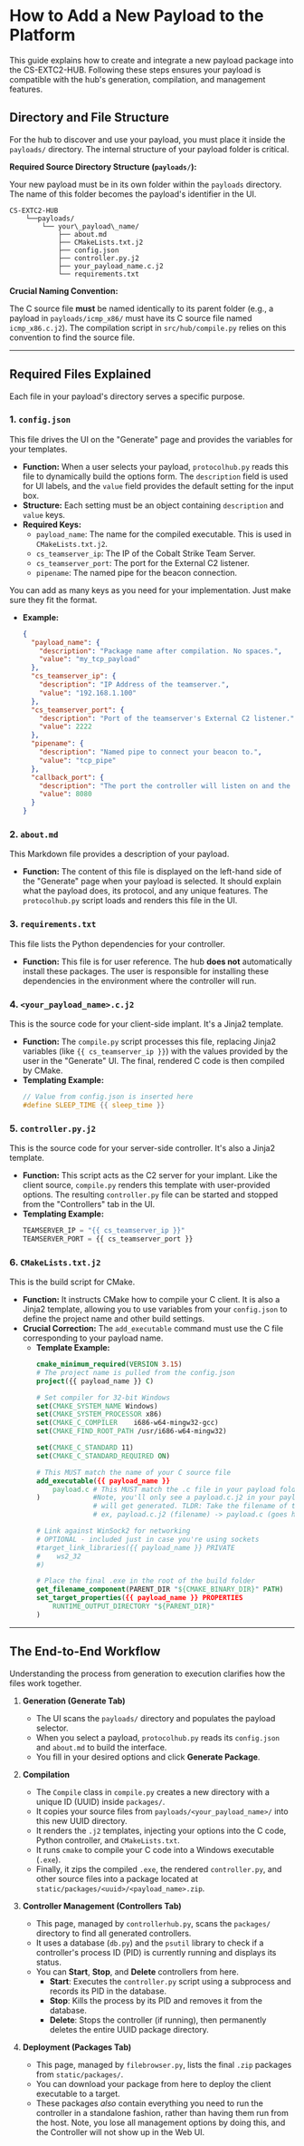 
# How to Add a New Payload to the Platform

This guide explains how to create and integrate a new payload package into the CS-EXTC2-HUB. Following these steps ensures your payload is compatible with the hub's generation, compilation, and management features.

## Directory and File Structure

For the hub to discover and use your payload, you must place it inside the `payloads/` directory. The internal structure of your payload folder is critical.

**Required Source Directory Structure (`payloads/`):**

Your new payload must be in its own folder within the `payloads` directory. The name of this folder becomes the payload's identifier in the UI.


```
CS-EXTC2-HUB
    └──payloads/
        └── your\_payload\_name/
            ├── about.md
            ├── CMakeLists.txt.j2
            ├── config.json
            ├── controller.py.j2
            ├── your_payload_name.c.j2
            └── requirements.txt

````
**Crucial Naming Convention:** 

The C source file **must** be named identically to its parent folder (e.g., a payload in `payloads/icmp_x86/` must have its C source file named `icmp_x86.c.j2`). The compilation script in `src/hub/compile.py` relies on this convention to find the source file.

---

## Required Files Explained

Each file in your payload's directory serves a specific purpose.

### 1. `config.json`
This file drives the UI on the "Generate" page and provides the variables for your templates.

* **Function:** When a user selects your payload, `protocolhub.py` reads this file to dynamically build the options form. The `description` field is used for UI labels, and the `value` field provides the default setting for the input box.
* **Structure:** Each setting must be an object containing `description` and `value` keys.
* **Required Keys:**
    * `payload_name`: The name for the compiled executable. This is used in `CMakeLists.txt.j2`.
    * `cs_teamserver_ip`: The IP of the Cobalt Strike Team Server.
    * `cs_teamserver_port`: The port for the External C2 listener.
    * `pipename`: The named pipe for the beacon connection.

You can add as many keys as you need for your implementation. Just make sure they fit the format. 

* **Example:**
    ```json
    {
      "payload_name": {
        "description": "Package name after compilation. No spaces.",
        "value": "my_tcp_payload"
      },
      "cs_teamserver_ip": {
        "description": "IP Address of the teamserver.",
        "value": "192.168.1.100"
      },
      "cs_teamserver_port": {
        "description": "Port of the teamserver's External C2 listener.",
        "value": 2222
      },
      "pipename": {
        "description": "Named pipe to connect your beacon to.",
        "value": "tcp_pipe"
      },
      "callback_port": {
        "description": "The port the controller will listen on and the client will connect to.",
        "value": 8080
      }
    }
    ```

### 2. `about.md`
This Markdown file provides a description of your payload.

* **Function:** The content of this file is displayed on the left-hand side of the "Generate" page when your payload is selected. It should explain what the payload does, its protocol, and any unique features. The `protocolhub.py` script loads and renders this file in the UI.

### 3. `requirements.txt`
This file lists the Python dependencies for your controller.

* **Function:** This file is for user reference. The hub **does not** automatically install these packages. The user is responsible for installing these dependencies in the environment where the controller will run.

### 4. `<your_payload_name>.c.j2`
This is the source code for your client-side implant. It's a Jinja2 template.

* **Function:** The `compile.py` script processes this file, replacing Jinja2 variables (like `{{ cs_teamserver_ip }}`) with the values provided by the user in the "Generate" UI. The final, rendered C code is then compiled by CMake.
* **Templating Example:**
    ```c
    // Value from config.json is inserted here
    #define SLEEP_TIME {{ sleep_time }}
    ```

### 5. `controller.py.j2`
This is the source code for your server-side controller. It's also a Jinja2 template.

* **Function:** This script acts as the C2 server for your implant. Like the client source, `compile.py` renders this template with user-provided options. The resulting `controller.py` file can be started and stopped from the "Controllers" tab in the UI.
* **Templating Example:**
    ```python
    TEAMSERVER_IP = "{{ cs_teamserver_ip }}"
    TEAMSERVER_PORT = {{ cs_teamserver_port }}
    ```

### 6. `CMakeLists.txt.j2`
This is the build script for CMake.

* **Function:** It instructs CMake how to compile your C client. It is also a Jinja2 template, allowing you to use variables from your `config.json` to define the project name and other build settings.
* **Crucial Correction:** The `add_executable` command must use the C file corresponding to your payload name.
  * **Template Example:**
      ```cmake
      cmake_minimum_required(VERSION 3.15)
      # The project name is pulled from the config.json
      project({{ payload_name }} C)

      # Set compiler for 32-bit Windows
      set(CMAKE_SYSTEM_NAME Windows)
      set(CMAKE_SYSTEM_PROCESSOR x86)
      set(CMAKE_C_COMPILER    i686-w64-mingw32-gcc)
      set(CMAKE_FIND_ROOT_PATH /usr/i686-w64-mingw32)

      set(CMAKE_C_STANDARD 11)
      set(CMAKE_C_STANDARD_REQUIRED ON)
    
      # This MUST match the name of your C source file
      add_executable({{ payload_name }}
          payload.c # This MUST match the .c file in your payload folder. Ex, icmp_x86.c 
      )             #Note, you'll only see a payload.c.j2 in your payload folder, but the payload.c version
                    # will get generated. TLDR: Take the filename of the payload.c.j2, remove .j2, and put that here.
                    # ex, payload.c.j2 (filename) -> payload.c (goes here)
    
      # Link against WinSock2 for networking
      # OPTIONAL - included just in case you're using sockets
      #target_link_libraries({{ payload_name }} PRIVATE
      #    ws2_32
      #)

      # Place the final .exe in the root of the build folder
      get_filename_component(PARENT_DIR "${CMAKE_BINARY_DIR}" PATH)
      set_target_properties({{ payload_name }} PROPERTIES 
          RUNTIME_OUTPUT_DIRECTORY "${PARENT_DIR}"
      )
      ```

---

## The End-to-End Workflow

Understanding the process from generation to execution clarifies how the files work together.


1.  **Generation (Generate Tab)**
    * The UI scans the `payloads/` directory and populates the payload selector.
    * When you select a payload, `protocolhub.py` reads its `config.json` and `about.md` to build the interface.
    * You fill in your desired options and click **Generate Package**.


2.  **Compilation**
    * The `Compile` class in `compile.py` creates a new directory with a unique ID (UUID) inside `packages/`.
    * It copies your source files from `payloads/<your_payload_name>/` into this new UUID directory.
    * It renders the `.j2` templates, injecting your options into the C code, Python controller, and `CMakeLists.txt`.
    * It runs `cmake` to compile your C code into a Windows executable (`.exe`).
    * Finally, it zips the compiled `.exe`, the rendered `controller.py`, and other source files into a package located at `static/packages/<uuid>/<payload_name>.zip`.


3.  **Controller Management (Controllers Tab)**
    * This page, managed by `controllerhub.py`, scans the `packages/` directory to find all generated controllers.
    * It uses a database (`db.py`) and the `psutil` library to check if a controller's process ID (PID) is currently running and displays its status.
    * You can **Start**, **Stop**, and **Delete** controllers from here.
        * **Start**: Executes the `controller.py` script using a subprocess and records its PID in the database.
        * **Stop**: Kills the process by its PID and removes it from the database.
        * **Delete**: Stops the controller (if running), then permanently deletes the entire UUID package directory.


4.  **Deployment (Packages Tab)**
    * This page, managed by `filebrowser.py`, lists the final `.zip` packages from `static/packages/`.
    * You can download your package from here to deploy the client executable to a target.
    * These packages *also* contain everything you need to run the controller in a standalone fashion, rather than having them run from the host. Note, you lose all management options by doing this, and the Controller will not show up in the Web UI.
